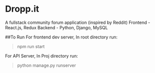 # Dropp.it

A fullstack community forum application (inspired by Reddit)
Frontend -  React.js, Redux
Backend - Python, Django, MySQL

##To Run
For frontend dev server, In root directory run:
>npm run start

For API Server, In Proj directory run:
>python manage.py runserver
